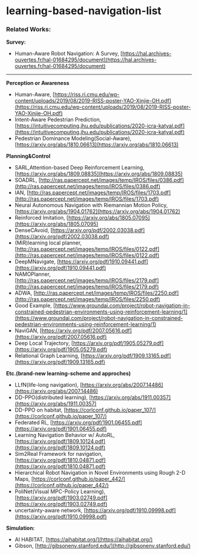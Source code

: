 # learning-based-navigation-list
### **Related Works:**

**Survey:**

- Human-Aware Robot Navigation: A Survey, [https://hal.archives-ouvertes.fr/hal-01684295/document](https://hal.archives-ouvertes.fr/hal-01684295/document)

---

**Perception or Awareness**

- Human-Aware, [https://riss.ri.cmu.edu/wp-content/uploads/2019/08/2019-RISS-poster-YAO-Xinjie-OH.pdf](https://riss.ri.cmu.edu/wp-content/uploads/2019/08/2019-RISS-poster-YAO-Xinjie-OH.pdf)
- Intent-Aware Pedestrian Prediction, [https://intuitivecomputing.jhu.edu/publications/2020-icra-katyal.pdf](https://intuitivecomputing.jhu.edu/publications/2020-icra-katyal.pdf)
- Pedestrian Dominance Modeling(Social-Aware), [https://arxiv.org/abs/1810.06613](https://arxiv.org/abs/1810.06613)

**Planning&Control**

- SARL,Attention-based Deep Reinforcement Learning, [https://arxiv.org/abs/1809.08835](https://arxiv.org/abs/1809.08835)
- SOADRL, [http://ras.papercept.net/images/temp/IROS/files/0386.pdf](http://ras.papercept.net/images/temp/IROS/files/0386.pdf)
- IAN, [http://ras.papercept.net/images/temp/IROS/files/1703.pdf](http://ras.papercept.net/images/temp/IROS/files/1703.pdf)
- Neural Autonomous Navigation with Riemannian Motion Policy, [https://arxiv.org/abs/1904.01762](https://arxiv.org/abs/1904.01762)
- Reinforced Imitation, [https://arxiv.org/abs/1805.07095](https://arxiv.org/abs/1805.07095)
- DenseCAvoid, [https://arxiv.org/pdf/2002.03038.pdf](https://arxiv.org/pdf/2002.03038.pdf)
- (MiR)learning local planner, [http://ras.papercept.net/images/temp/IROS/files/0122.pdf](http://ras.papercept.net/images/temp/IROS/files/0122.pdf)
- DeepMNavigate, [https://arxiv.org/pdf/1910.09441.pdf](https://arxiv.org/pdf/1910.09441.pdf)
- NAMOPlanner, [http://ras.papercept.net/images/temp/IROS/files/2179.pdf](http://ras.papercept.net/images/temp/IROS/files/2179.pdf)
- ADWA, [http://ras.papercept.net/images/temp/IROS/files/2250.pdf](http://ras.papercept.net/images/temp/IROS/files/2250.pdf)
- Good Example, [https://www.groundai.com/project/robot-navigation-in-constrained-pedestrian-environments-using-reinforcement-learning/1](https://www.groundai.com/project/robot-navigation-in-constrained-pedestrian-environments-using-reinforcement-learning/1)
- NaviGAN, [https://arxiv.org/pdf/2007.05616.pdf](https://arxiv.org/pdf/2007.05616.pdf)
- Deep Local Trajectory, [https://arxiv.org/pdf/1905.05279.pdf](https://arxiv.org/pdf/1905.05279.pdf)
- Relational Graph Learning, [https://arxiv.org/pdf/1909.13165.pdf](https://arxiv.org/pdf/1909.13165.pdf)

**Etc.(brand-new learning-scheme and approches)**

- LLfN(life-long navigation), [https://arxiv.org/abs/2007.14486](https://arxiv.org/abs/2007.14486)
- DD-PPO(distributed learning), [https://arxiv.org/abs/1911.00357](https://arxiv.org/abs/1911.00357)
- DD-PPO on habitat, [https://corlconf.github.io/paper_107/](https://corlconf.github.io/paper_107/)
- Federated RL, [https://arxiv.org/pdf/1901.06455.pdf](https://arxiv.org/pdf/1901.06455.pdf)
- Learning Navigation Behavior w/ AutoRL, [https://arxiv.org/pdf/1809.10124.pdf](https://arxiv.org/pdf/1809.10124.pdf)
- Sim2Real Framework for navigation, [https://arxiv.org/pdf/1810.04871.pdf](https://arxiv.org/pdf/1810.04871.pdf)
- Hierarchical Robot Navigation in Novel Environments using Rough 2-D Maps, [https://corlconf.github.io/paper_442/](https://corlconf.github.io/paper_442/)
- PoliNet(Visual MPC-Policy Learning), [https://arxiv.org/pdf/1903.02749.pdf](https://arxiv.org/pdf/1903.02749.pdf)
- uncertainty-aware network, [https://arxiv.org/pdf/1910.09998.pdf](https://arxiv.org/pdf/1910.09998.pdf)

**Simulation:**

- AI HABITAT, [https://aihabitat.org/](https://aihabitat.org/)
- Gibson, [http://gibsonenv.stanford.edu/](http://gibsonenv.stanford.edu/)
